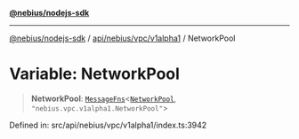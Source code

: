 [**@nebius/nodejs-sdk**](../../../../../README.md)

---

[@nebius/nodejs-sdk](../../../../../README.md) / [api/nebius/vpc/v1alpha1](../README.md) / NetworkPool

# Variable: NetworkPool

> **NetworkPool**: [`MessageFns`](../../../../../runtime/protos/core/interfaces/MessageFns.md)\<[`NetworkPool`](../interfaces/NetworkPool.md), `"nebius.vpc.v1alpha1.NetworkPool"`\>

Defined in: src/api/nebius/vpc/v1alpha1/index.ts:3942
